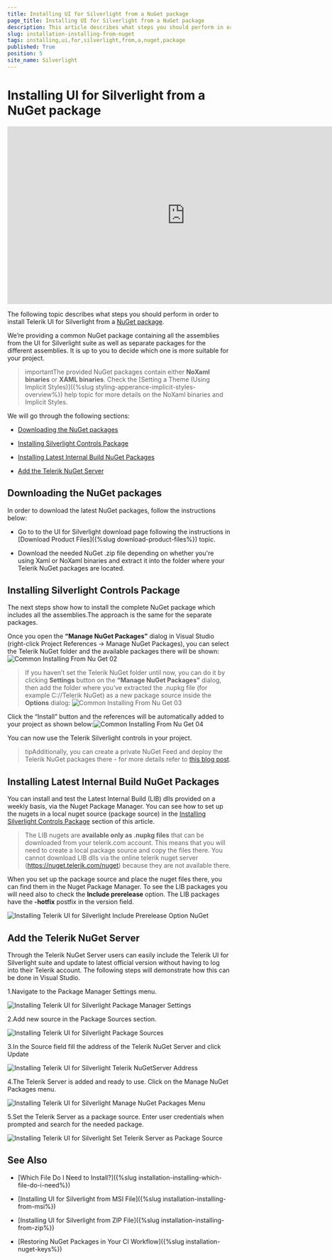 ```yaml
---
title: Installing UI for Silverlight from a NuGet package
page_title: Installing UI for Silverlight from a NuGet package
description: This article describes what steps you should perform in order to install Telerik UI for Silverlight from a NuGet package.
slug: installation-installing-from-nuget
tags: installing,ui,for,silverlight,from,a,nuget,package
published: True
position: 5
site_name: Silverlight
---
```


# Installing UI for Silverlight from a NuGet package

<iframe width="800" height="400" src="https://www.youtube.com/embed/c3m_BLMXNDk" frameborder="0" allow="accelerometer; autoplay; encrypted-media; gyroscope; picture-in-picture; fullscreen"></iframe>

The following topic describes what steps you should perform in order to install Telerik UI for Silverlight from a [NuGet package](http://www.nuget.org/).
   
We’re providing a common NuGet package containing all the assemblies from the UI for Silverlight suite as well as separate packages for the different assemblies. It is up to you to decide which one is more suitable for your project. 

>importantThe provided NuGet packages contain either __NoXaml binaries__ or __XAML binaries__. Check the [Setting a Theme (Using  Implicit Styles)]({%slug styling-apperance-implicit-styles-overview%}) help topic for more details on the NoXaml binaries and Implicit Styles.
 
We will go through the following sections: 

* [Downloading the NuGet packages](#downloading-the-nuget-packages)

* [Installing Silverlight Controls Package](#installing-silverlight-controls-package)

* [Installing Latest Internal Build NuGet Packages](#installing-latest-internal-build-nuget-packages)

* [Add the Telerik NuGet Server](#add-the-telerik-nuget-server)

## Downloading the NuGet packages

In order to download the latest NuGet packages, follow the instructions below:

*  Go to to the UI for Silverlight download page following the instructions in [Download Product Files]({%slug download-product-files%}) topic.
          
* Download the needed NuGet .zip file depending on whether you're using Xaml or NoXaml binaries and extract it into the folder where your Telerik NuGet packages are located.

## Installing Silverlight Controls Package
      
The next steps show how to install the complete NuGet package which includes all the assemblies.The approach is the same for the separate packages. 

Once you open the __“Manage NuGet Packages”__ dialog in Visual Studio (right-click Project References -> Manage NuGet Packages), you can select the Telerik NuGet folder and the available packages there will be shown: 
![Common Installing From Nu Get 02](images/Common_InstallingFromNuGet_02.png)

>If you haven’t set the Telerik NuGet folder until now, you can do it by clicking __Settings__ button on the __“Manage NuGet Packages”__ dialog, then add the folder where you’ve extracted the .nupkg file (for example C://Telerik NuGet) as a new package source inside the __Options__ dialog:
>![Common Installing From Nu Get 03](images/Common_InstallingFromNuGet_03.png)

Click the “Install” button and the references will be automatically added to your project as shown below:![Common Installing From Nu Get 04](images/Common_InstallingFromNuGet_04.png)

You can now use the Telerik Silverlight controls in your project. 

>tipAdditionally, you can create a private NuGet Feed and deploy the Telerik NuGet packages there - for more details refer to [this blog post](http://blogs.telerik.com/careypayette/posts/13-03-11/power-your-projects-with-telerik---now-with-the-convenience-of-nuget).

## Installing Latest Internal Build NuGet Packages

You can install and test the Latest Internal Build (LIB) dlls provided on a weekly basis, via the Nuget Package Manager. You can see how to set up the nugets in a local nuget source (package source) in the [Installing Silverlight Controls Package](#installing-silverlight-controls-package) section of this article. 

> The LIB nugets are __available only as .nupkg files__ that can be downloaded from your telerik.com account. This means that you will need to create a local package source and copy the files there. You cannot download LIB dlls via the online telerik nuget server (https://nuget.telerik.com/nuget) because they are not available there.

When you set up the package source and place the nuget files there, you can find them in the Nuget Package Manager. To see the LIB packages you will need also to check the __Include prerelease__ option. The LIB packages have the __-hotfix__ postfix in the version field.

![Installing Telerik UI for Silverlight Include Prerelease Option NuGet](images/Common_InstallingFromNuGet_10_sl.png)

## Add the Telerik NuGet Server

Through the Telerik NuGet Server users can easily include the Telerik UI for Silverlight suite and update to latest official version without having to log into their Telerik account. The following steps will demonstrate how this can be done in Visual Studio.

1.Navigate to the Package Manager Settings menu.

![Installing Telerik UI for Silverlight Package Manager Settings](images/Common_InstallingFromNuGet_05.png)

2.Add new source in the Package Sources section.

![Installing Telerik UI for Silverlight Package Sources](images/Common_InstallingFromNuGet_06.png)

3.In the Source field fill the address of the Telerik NuGet Server and click Update

![Installing Telerik UI for Silverlight Telerik NuGetServer Address](images/Common_InstallingFromNuGet_07.png)

4.The Telerik Server is added and ready to use. Click on the Manage NuGet Packages menu.

![Installing Telerik UI for Silverlight Manage NuGet Packages Menu](images/Common_InstallingFromNuGet_08.png)

5.Set the Telerik Server as a package source. Enter user credentials when prompted and search for the needed package.

![Installing Telerik UI for Silverlight Set Telerik Server as Package Source](images/Common_InstallingFromNuGet_09.png)

## See Also

 * [Which File Do I Need to Install?]({%slug installation-installing-which-file-do-i-need%})

 * [Installing UI for Silverlight from MSI File]({%slug installation-installing-from-msi%})

 * [Installing UI for Silverlight from ZIP File]({%slug installation-installing-from-zip%})

 * [Restoring NuGet Packages in Your CI Workflow]({%slug installation-nuget-keys%})
